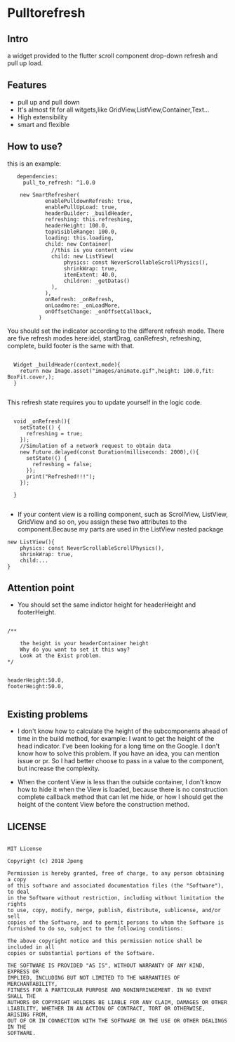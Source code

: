 # Pulltorefresh

## Intro
a widget provided to the flutter scroll component drop-down refresh and pull up load.


## Features
* pull up and pull down
* It's almost fit for all witgets,like GridView,ListView,Container,Text...
* High extensibility
* smart and flexible

## How to use?
this is an example:

```
   dependencies:
     pull_to_refresh: ^1.0.0
```

```
    new SmartRefresher(
            enablePulldownRefresh: true,
            enablePullUpLoad: true,
            headerBuilder: _buildHeader,
            refreshing: this.refreshing,
            headerHeight: 100.0,
            topVisibleRange: 100.0,
            loading: this.loading,
            child: new Container(
              //this is you content view
              child: new ListView(
                  physics: const NeverScrollableScrollPhysics(),
                  shrinkWrap: true,
                  itemExtent: 40.0,
                  children: _getDatas()
              ),
            ),
            onRefresh: _onRefresh,
            onLoadmore: _onLoadMore,
            onOffsetChange: _onOffsetCallback,
          )

```

You should set the indicator according to the different refresh mode.
There are five refresh modes here:idel, startDrag, canRefresh, refreshing, complete,
build footer is the same with that.

```

  Widget _buildHeader(context,mode){
    return new Image.asset("images/animate.gif",height: 100.0,fit: BoxFit.cover,);
  }


```

This refresh state requires you to update yourself in the logic code.

```

  void _onRefresh(){
    setState(() {
      refreshing = true;
    });
    //Simulation of a network request to obtain data
    new Future.delayed(const Duration(milliseconds: 2000),(){
      setState(() {
        refreshing = false;
      });
      print("Refreshed!!!");
    });

  }
  
```
* If your content view is a rolling component, such as ScrollView, ListView, GridView and so on, you assign these two attributes to the component.Because my parts are used in the ListView nested package

```
new ListView(){
    physics: const NeverScrollableScrollPhysics(),
    shrinkWrap: true,
    child:...
}

```


## Attention point


* You should set the same indictor height for headerHeight and footerHeight.

```

/**

    the height is your headerContainer height
    Why do you want to set it this way?
    Look at the Exist problem.
*/


headerHeight:50.0,
footerHeight:50.0,


```

## Existing problems

* I don't know how to calculate the height of the subcomponents
 ahead of time in the build method, for example: I want to get
 the height of the head indicator. I've been looking for a
  long time on the Google. I don't know how to solve this
  problem. If you have an idea, you can mention issue or pr.
 So I had better choose to pass in a value to the component,
 but increase the complexity.
 
* When the content View is less than the outside container, 
 I don't know how to hide it when the View is loaded, because there is no construction complete callback method that can let me hide, or how I should get the height of the content View before the construction method.
 
## LICENSE
 
 ```
 
MIT License

Copyright (c) 2018 Jpeng

Permission is hereby granted, free of charge, to any person obtaining a copy
of this software and associated documentation files (the "Software"), to deal
in the Software without restriction, including without limitation the rights
to use, copy, modify, merge, publish, distribute, sublicense, and/or sell
copies of the Software, and to permit persons to whom the Software is
furnished to do so, subject to the following conditions:

The above copyright notice and this permission notice shall be included in all
copies or substantial portions of the Software.

THE SOFTWARE IS PROVIDED "AS IS", WITHOUT WARRANTY OF ANY KIND, EXPRESS OR
IMPLIED, INCLUDING BUT NOT LIMITED TO THE WARRANTIES OF MERCHANTABILITY,
FITNESS FOR A PARTICULAR PURPOSE AND NONINFRINGEMENT. IN NO EVENT SHALL THE
AUTHORS OR COPYRIGHT HOLDERS BE LIABLE FOR ANY CLAIM, DAMAGES OR OTHER
LIABILITY, WHETHER IN AN ACTION OF CONTRACT, TORT OR OTHERWISE, ARISING FROM,
OUT OF OR IN CONNECTION WITH THE SOFTWARE OR THE USE OR OTHER DEALINGS IN THE
SOFTWARE.

 
 ```